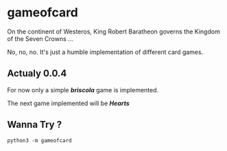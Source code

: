# gameofcard
On the continent of Westeros, King Robert Baratheon governs the Kingdom
of the Seven Crowns ...

No, no, no. It's just a humble implementation of different card games.

## Actualy 0.0.4

For now only a simple ___briscola___ game is implemented.

The next game implemented will be ___Hearts___

## Wanna Try ?
```
python3 -m gameofcard
```

